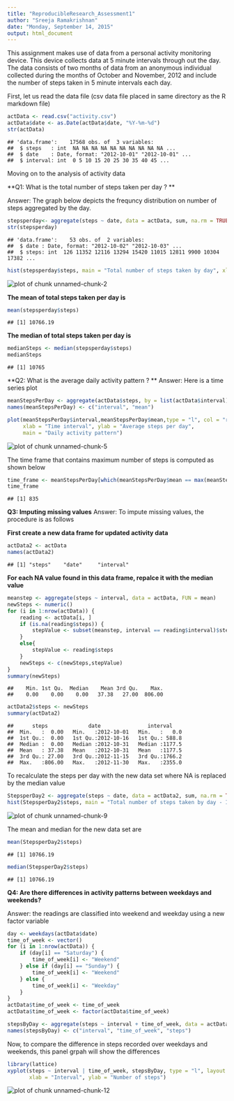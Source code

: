 ```yaml
---
title: "ReproducibleResearch_Assessment1"
author: "Sreeja Ramakrishnan"
date: "Monday, September 14, 2015"
output: html_document
---
```

This assignment makes use of data from a personal activity monitoring device. This device collects data at 5 minute intervals through out the day. The data consists of two months of data from an anonymous individual collected during the months of October and November, 2012 and include the number of steps taken in 5 minute intervals each day.

First, let us read the data file 
(csv data file placed in same directory as the R markdown file)

```r
actData <- read.csv("activity.csv")
actData$date <- as.Date(actData$date, "%Y-%m-%d")
str(actData)
```

```
## 'data.frame':	17568 obs. of  3 variables:
##  $ steps   : int  NA NA NA NA NA NA NA NA NA NA ...
##  $ date    : Date, format: "2012-10-01" "2012-10-01" ...
##  $ interval: int  0 5 10 15 20 25 30 35 40 45 ...
```
Moving on to the analysis of activity data

**Q1: What is the total number of steps taken per day ? **

Answer: The graph below depicts the frequncy distribution on number of steps aggregated by the day.

```r
stepsperday<- aggregate(steps ~ date, data = actData, sum, na.rm = TRUE)
str(stepsperday)
```

```
## 'data.frame':	53 obs. of  2 variables:
##  $ date : Date, format: "2012-10-02" "2012-10-03" ...
##  $ steps: int  126 11352 12116 13294 15420 11015 12811 9900 10304 17382 ...
```

```r
hist(stepsperday$steps, main = "Total number of steps taken by day", xlab = "Number of steps", col = "grey")
```

![plot of chunk unnamed-chunk-2](figure/Graph1.png) 

**The mean of total steps taken per day is**

```r
mean(stepsperday$steps)
```

```
## [1] 10766.19
```

**The median of total steps taken per day is**

```r
medianSteps <- median(stepsperday$steps)
medianSteps
```

```
## [1] 10765
```

**Q2: What is the average daily activity pattern ? **
Answer: Here is a time series plot

```r
meanStepsPerDay <- aggregate(actData$steps, by = list(actData$interval), mean,na.rm=TRUE)
names(meanStepsPerDay) <- c("interval", "mean")

plot(meanStepsPerDay$interval,meanStepsPerDay$mean,type = "l", col = "red", 
     xlab = "Time interval", ylab = "Average steps per day", 
     main = "Daily activity pattern")
```

![plot of chunk unnamed-chunk-5](figure/Graph2.png) 

The time frame that contains maximum number of steps is computed as shown below

```r
time_frame <- meanStepsPerDay[which(meanStepsPerDay$mean == max(meanStepsPerDay$mean)),1]
time_frame
```

```
## [1] 835
```

**Q3: Imputing missing values**
Answer: To impute missing values, the procedure is as follows

**First create a new data frame for updated activity data**

```r
actData2 <- actData
names(actData2)
```

```
## [1] "steps"    "date"     "interval"
```
**For each NA value found in this data frame, repalce it with the median value**


```r
meanstep <- aggregate(steps ~ interval, data = actData, FUN = mean)
newSteps <- numeric()
for (i in 1:nrow(actData)) {
    reading <- actData[i, ]
    if (is.na(reading$steps)) {
        stepValue <- subset(meanstep, interval == reading$interval)$steps
    }
    else{
        stepValue <- reading$steps
    }
    newSteps <- c(newSteps,stepValue)
}
summary(newSteps)
```

```
##    Min. 1st Qu.  Median    Mean 3rd Qu.    Max. 
##    0.00    0.00    0.00   37.38   27.00  806.00
```

```r
actData2$steps <- newSteps
summary(actData2)
```

```
##      steps             date               interval     
##  Min.   :  0.00   Min.   :2012-10-01   Min.   :   0.0  
##  1st Qu.:  0.00   1st Qu.:2012-10-16   1st Qu.: 588.8  
##  Median :  0.00   Median :2012-10-31   Median :1177.5  
##  Mean   : 37.38   Mean   :2012-10-31   Mean   :1177.5  
##  3rd Qu.: 27.00   3rd Qu.:2012-11-15   3rd Qu.:1766.2  
##  Max.   :806.00   Max.   :2012-11-30   Max.   :2355.0
```
To recalculate the steps per day with the new data set where NA is replaced by the median value


```r
StepsperDay2 <- aggregate(steps ~ date, data = actData2, sum, na.rm = TRUE)
hist(StepsperDay2$steps, main = "Total number of steps taken by day - Imputed missing values", xlab = "Number of steps", col = "blue")
```

![plot of chunk unnamed-chunk-9](figure/Graph3.png) 

The mean and median for the new data set are

```r
mean(StepsperDay2$steps)
```

```
## [1] 10766.19
```

```r
median(StepsperDay2$steps)
```

```
## [1] 10766.19
```

**Q4: Are there differences in activity patterns between weekdays and weekends?**

Answer: the readings are classified into weekend and weekday using a new factor variable


```r
day <- weekdays(actData$date)
time_of_week <- vector()
for (i in 1:nrow(actData)) {
    if (day[i] == "Saturday") {
        time_of_week[i] <- "Weekend"
    } else if (day[i] == "Sunday") {
        time_of_week[i] <- "Weekend"
    } else {
        time_of_week[i] <- "Weekday"
    }
}
actData$time_of_week <- time_of_week
actData$time_of_week <- factor(actData$time_of_week)

stepsByDay <- aggregate(steps ~ interval + time_of_week, data = actData, mean)
names(stepsByDay) <- c("interval", "time_of_week", "steps")
```
Now, to compare the difference in steps recorded over weekdays and weekends, this panel grpah will show the differences


```r
library(lattice)
xyplot(steps ~ interval | time_of_week, stepsByDay, type = "l", layout = c(1, 2), 
       xlab = "Interval", ylab = "Number of steps")
```

![plot of chunk unnamed-chunk-12](figure/Graph4.png) 
